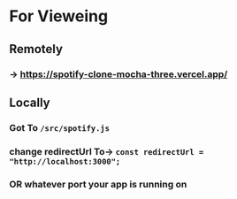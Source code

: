 # For Vieweing

## Remotely
### -> https://spotify-clone-mocha-three.vercel.app/

## Locally
### Got To `/src/spotify.js`
### change redirectUrl To-> `const redirectUrl = "http://localhost:3000";`
### OR whatever port your app is running on
